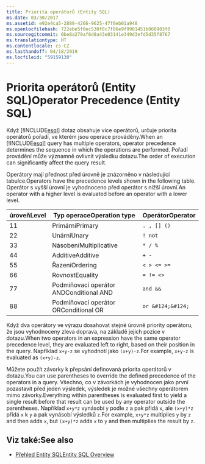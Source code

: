 ```yaml
---
title: Priorita operátorů (Entity SQL)
ms.date: 03/30/2017
ms.assetid: e92e4ca5-2889-4266-9625-47f0eb01a948
ms.openlocfilehash: 722ebe5f0ec530f8c7f86e9f9901451b060903f0
ms.sourcegitcommit: 0be8a279af6d8a43e03141e349d3efd5d35f8767
ms.translationtype: HT
ms.contentlocale: cs-CZ
ms.lasthandoff: 04/18/2019
ms.locfileid: "59159130"
---
```

# <a name="operator-precedence-entity-sql"></a><span data-ttu-id="f8778-102">Priorita operátorů (Entity SQL)</span><span class="sxs-lookup"><span data-stu-id="f8778-102">Operator Precedence (Entity SQL)</span></span>
<span data-ttu-id="f8778-103">Když [!INCLUDE[esql](../../../../../../includes/esql-md.md)] dotaz obsahuje více operátorů, určuje priorita operátorů pořadí, ve kterém jsou operace prováděny.</span><span class="sxs-lookup"><span data-stu-id="f8778-103">When an [!INCLUDE[esql](../../../../../../includes/esql-md.md)] query has multiple operators, operator precedence determines the sequence in which the operations are performed.</span></span> <span data-ttu-id="f8778-104">Pořadí provádění může významně ovlivnit výsledku dotazu.</span><span class="sxs-lookup"><span data-stu-id="f8778-104">The order of execution can significantly affect the query result.</span></span>  
  
 <span data-ttu-id="f8778-105">Operátory mají přednost před úrovně je znázorněno v následující tabulce.</span><span class="sxs-lookup"><span data-stu-id="f8778-105">Operators have the precedence levels shown in the following table.</span></span> <span data-ttu-id="f8778-106">Operátor s vyšší úrovní je vyhodnoceno před operátor s nižší úrovní.</span><span class="sxs-lookup"><span data-stu-id="f8778-106">An operator with a higher level is evaluated before an operator with a lower level.</span></span>  
  
|<span data-ttu-id="f8778-107">úroveň</span><span class="sxs-lookup"><span data-stu-id="f8778-107">Level</span></span>|<span data-ttu-id="f8778-108">Typ operace</span><span class="sxs-lookup"><span data-stu-id="f8778-108">Operation type</span></span>|<span data-ttu-id="f8778-109">Operátor</span><span class="sxs-lookup"><span data-stu-id="f8778-109">Operator</span></span>|  
|-----------|--------------------|--------------|  
|<span data-ttu-id="f8778-110">1</span><span class="sxs-lookup"><span data-stu-id="f8778-110">1</span></span>|<span data-ttu-id="f8778-111">Primární</span><span class="sxs-lookup"><span data-stu-id="f8778-111">Primary</span></span>|`. , [] ()`|  
|<span data-ttu-id="f8778-112">2</span><span class="sxs-lookup"><span data-stu-id="f8778-112">2</span></span>|<span data-ttu-id="f8778-113">Unární</span><span class="sxs-lookup"><span data-stu-id="f8778-113">Unary</span></span>|`! not`|  
|<span data-ttu-id="f8778-114">3</span><span class="sxs-lookup"><span data-stu-id="f8778-114">3</span></span>|<span data-ttu-id="f8778-115">Násobení</span><span class="sxs-lookup"><span data-stu-id="f8778-115">Multiplicative</span></span>|`* / %`|  
|<span data-ttu-id="f8778-116">4</span><span class="sxs-lookup"><span data-stu-id="f8778-116">4</span></span>|<span data-ttu-id="f8778-117">Additive</span><span class="sxs-lookup"><span data-stu-id="f8778-117">Additive</span></span>|`+ -`|  
|<span data-ttu-id="f8778-118">5</span><span class="sxs-lookup"><span data-stu-id="f8778-118">5</span></span>|<span data-ttu-id="f8778-119">Řazení</span><span class="sxs-lookup"><span data-stu-id="f8778-119">Ordering</span></span>|`< > <= >=`|  
|<span data-ttu-id="f8778-120">6</span><span class="sxs-lookup"><span data-stu-id="f8778-120">6</span></span>|<span data-ttu-id="f8778-121">Rovnost</span><span class="sxs-lookup"><span data-stu-id="f8778-121">Equality</span></span>|`= != <>`|  
|<span data-ttu-id="f8778-122">7</span><span class="sxs-lookup"><span data-stu-id="f8778-122">7</span></span>|<span data-ttu-id="f8778-123">Podmiňovací operátor AND</span><span class="sxs-lookup"><span data-stu-id="f8778-123">Conditional AND</span></span>|`and &&`|  
|<span data-ttu-id="f8778-124">8</span><span class="sxs-lookup"><span data-stu-id="f8778-124">8</span></span>|<span data-ttu-id="f8778-125">Podmiňovací operátor OR</span><span class="sxs-lookup"><span data-stu-id="f8778-125">Conditional OR</span></span>|`or &#124;&#124;`|  
  
 <span data-ttu-id="f8778-126">Když dva operátory ve výrazu dosahovat stejné úrovně priority operátoru, že jsou vyhodnoceny zleva doprava, na základě jejich pozice v dotazu.</span><span class="sxs-lookup"><span data-stu-id="f8778-126">When two operators in an expression have the same operator precedence level, they are evaluated left to right, based on their position in the query.</span></span> <span data-ttu-id="f8778-127">Například `x+y-z` se vyhodnotí jako `(x+y)-z`.</span><span class="sxs-lookup"><span data-stu-id="f8778-127">For example, `x+y-z` is evaluated as `(x+y)-z`.</span></span>  
  
 <span data-ttu-id="f8778-128">Můžete použít závorky k přepsání definovaná priorita operátorů v dotazu.</span><span class="sxs-lookup"><span data-stu-id="f8778-128">You can use parentheses to override the defined precedence of the operators in a query.</span></span> <span data-ttu-id="f8778-129">Všechno, co v závorkách je vyhodnocen jako první pozastavit před jeden výsledek, výsledek je možné všechny operátorem mimo závorky.</span><span class="sxs-lookup"><span data-stu-id="f8778-129">Everything within parentheses is evaluated first to yield a single result before that result can be used by any operator outside the parentheses.</span></span> <span data-ttu-id="f8778-130">Například `x+y*z` vynásobí `y` podle `z` a pak přidá `x`, ale `(x+y)*z` přidá `x` k `y` a pak vynásobí výsledků `z`.</span><span class="sxs-lookup"><span data-stu-id="f8778-130">For example, `x+y*z` multiplies `y` by `z` and then adds `x`, but `(x+y)*z` adds `x` to `y` and then multiplies the result by `z`.</span></span>  
  
## <a name="see-also"></a><span data-ttu-id="f8778-131">Viz také:</span><span class="sxs-lookup"><span data-stu-id="f8778-131">See also</span></span>

- [<span data-ttu-id="f8778-132">Přehled Entity SQL</span><span class="sxs-lookup"><span data-stu-id="f8778-132">Entity SQL Overview</span></span>](../../../../../../docs/framework/data/adonet/ef/language-reference/entity-sql-overview.md)
